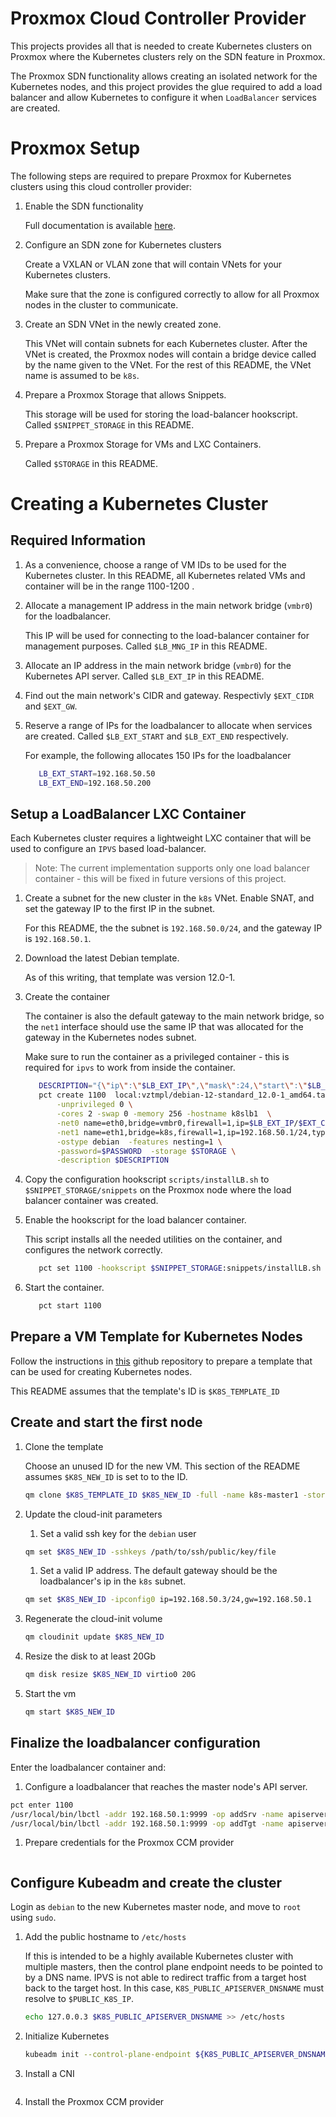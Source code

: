 
# Proxmox Cloud Controller Provider

This projects provides all that is needed to create Kubernetes clusters on
Proxmox where the Kubernetes clusters rely on the SDN feature in Proxmox. 

The Proxmox SDN functionality allows creating an isolated network for the
Kubernetes nodes, and this project provides the glue required to add a load balancer 
and allow Kubernetes to configure it when `LoadBalancer` services are created.

# Proxmox Setup

The following steps are required to prepare Proxmox for Kubernetes clusters
using this cloud controller provider:

1. Enable the SDN functionality
   
   Full documentation is available [here](https://pve.proxmox.com/pve-docs/chapter-pvesdn.html).

1. Configure an SDN zone for Kubernetes clusters

   Create a VXLAN or VLAN zone that will contain VNets for your Kubernetes clusters. 

   Make sure that the zone is configured correctly to allow for all Proxmox
   nodes in the cluster to communicate. 

1. Create an SDN VNet in the newly created zone.

   This VNet will contain subnets for each Kubernetes cluster. After the VNet
   is created, the Proxmox nodes will contain a bridge device called by the
   name given to the VNet. For the rest of this README, the VNet name is
   assumed to be `k8s`.

1. Prepare a Proxmox Storage that allows Snippets.

   This storage will be used for storing the load-balancer hookscript. Called
   `$SNIPPET_STORAGE` in this README.

1. Prepare a Proxmox Storage for VMs and LXC Containers.

   Called `$STORAGE` in this README.

# Creating a Kubernetes Cluster

## Required Information

1. As a convenience, choose a range of VM IDs to be used for the Kubernetes
   cluster. In this README, all Kubernetes related VMs and container will be in
   the range 1100-1200 .

1. Allocate a management IP address in the main network bridge (`vmbr0`) for
   the loadbalancer. 

   This IP will be used for connecting to the load-balancer container for
   management purposes. Called `$LB_MNG_IP` in this README.

1. Allocate an IP address in the main network bridge (`vmbr0`) for the
   Kubernetes API server. Called `$LB_EXT_IP` in this README.

1. Find out the main network's CIDR and gateway. Respectivly `$EXT_CIDR` and
   `$EXT_GW`.

1. Reserve a range of IPs for the loadbalancer to allocate when services are
   created. Called `$LB_EXT_START` and `$LB_EXT_END` respectively.

   For example, the following allocates 150 IPs for the loadbalancer 
   ```bash
      LB_EXT_START=192.168.50.50
      LB_EXT_END=192.168.50.200
   ```

## Setup a LoadBalancer LXC Container

Each Kubernetes cluster requires a lightweight LXC container that will be used
to configure an `IPVS` based load-balancer. 

 > Note: The current implementation supports only one load balancer container - this
will be fixed in future versions of this project.

1. Create a subnet for the new cluster in the `k8s` VNet. Enable SNAT, and set
   the gateway IP to the first IP in the subnet.

   For this README, the the subnet is `192.168.50.0/24`, and the gateway IP is
   `192.168.50.1`.

1. Download the latest Debian template.

   As of this writing, that template was version 12.0-1.

1. Create the container

   The container is also the default gateway to the main network bridge, so the
   `net1` interface should use the same IP that was allocated for the gateway
   in the Kubernetes nodes subnet.

   Make sure to run the container as a privileged container - this is required
   for `ipvs` to work from inside the container. 

   ```bash
      DESCRIPTION="{\"ip\":\"$LB_EXT_IP\",\"mask\":24,\"start\":\"$LB_EXT_START\",\"end\":\"$LB_EXT_END\"}"
      pct create 1100  local:vztmpl/debian-12-standard_12.0-1_amd64.tar.zst  \
          -unprivileged 0 \
          -cores 2 -swap 0 -memory 256 -hostname k8slb1  \
          -net0 name=eth0,bridge=vmbr0,firewall=1,ip=$LB_EXT_IP/$EXT_CIDR,gw=$EXT_GW,type=veth \
          -net1 name=eth1,bridge=k8s,firewall=1,ip=192.168.50.1/24,type=veth \
          -ostype debian  -features nesting=1 \
          -password=$PASSWORD  -storage $STORAGE \
          -description $DESCRIPTION
   ```

1. Copy the configuration hookscript `scripts/installLB.sh` to
   `$SNIPPET_STORAGE/snippets` on the Proxmox node where the load balancer
   container was created.

1. Enable the hookscript for the load balancer container.

   This script installs all the needed utilities on the container, and
   configures the network correctly. 

   ```bash
      pct set 1100 -hookscript $SNIPPET_STORAGE:snippets/installLB.sh
   ```

1. Start the container.

   ```bash
      pct start 1100
   ```

## Prepare a VM Template for Kubernetes Nodes

Follow the instructions in [this](https://github.com/liorokman/packer-Debian#use-in-proxmox)
github repository to prepare a template that can be used for creating Kubernetes nodes.

This README assumes that the template's ID is `$K8S_TEMPLATE_ID`

## Create and start the first node 

1. Clone the template

   Choose an unused ID for the new VM. This section of the README assumes `$K8S_NEW_ID` is 
   set to to the ID.

   ```bash
   qm clone $K8S_TEMPLATE_ID $K8S_NEW_ID -full -name k8s-master1 -storage $STORAGE
   ```

1. Update the cloud-init parameters
   1. Set a valid ssh key for the `debian` user

   ```bash
   qm set $K8S_NEW_ID -sshkeys /path/to/ssh/public/key/file
   ```

   1. Set a valid IP address. The default gateway should be the loadbalancer's
      ip in the `k8s` subnet.

   ```bash
   qm set $K8S_NEW_ID -ipconfig0 ip=192.168.50.3/24,gw=192.168.50.1
   ```
1. Regenerate the cloud-init volume

   ```bash
   qm cloudinit update $K8S_NEW_ID
   ```

1. Resize the disk to at least 20Gb

   ```bash
   qm disk resize $K8S_NEW_ID virtio0 20G
   ```

1. Start the vm

   ```bash
   qm start $K8S_NEW_ID
   ```

## Finalize the loadbalancer configuration

Enter the loadbalancer container and:

1. Configure a loadbalancer that reaches the master node's API server.

```bash
pct enter 1100
/usr/local/bin/lbctl -addr 192.168.50.1:9999 -op addSrv -name apiserver -srv $PUBLIC_K8S_IP
/usr/local/bin/lbctl -addr 192.168.50.1:9999 -op addTgt -name apiserver -srv 192.168.50.3 -sport 6443 -dport 6443
```

1. Prepare credentials for the Proxmox CCM provider 

```bash

```

## Configure Kubeadm and create the cluster

Login as `debian` to the new Kubernetes master node, and move to `root` using `sudo`.

1. Add the public hostname to `/etc/hosts`

   If this is intended to be a highly available Kubernetes cluster with multiple masters, then the control plane
   endpoint needs to be pointed to by a DNS name. IPVS is not able to redirect traffic from a target host back
   to the target host. In this case, `K8S_PUBLIC_APISERVER_DNSNAME` must resolve to `$PUBLIC_K8S_IP`.

   ```bash
   echo 127.0.0.3 $K8S_PUBLIC_APISERVER_DNSNAME >> /etc/hosts
   ```

1. Initialize Kubernetes

   ```bash
   kubeadm init --control-plane-endpoint ${K8S_PUBLIC_APISERVER_DNSNAME}:6443 --upload-certs
   ```

1. Install a CNI


   ```bash

   ```

1. Install the Proxmox CCM provider




